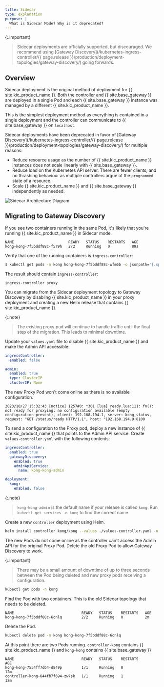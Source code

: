 ```yaml
---
title: Sidecar
type: explanation
purpose: |
  What is Sidecar Mode? Why is it deprecated?
---
```


{:.important}
> Sidecar deployments are officially supported, but discouraged. We recommend using [Gateway Discovery](/kubernetes-ingress-controller/{{ page.release }}/production/deployment-topologies/gateway-discovery/) going forwards.

## Overview

Sidecar deployment is the original method of deployment for {{ site.kic_product_name }}. Both the controller and {{ site.base_gateway }} are deployed in a single Pod and each {{ site.base_gateway }} instance was managed by a different {{ site.kic_product_name }}.

This is the simplest deployment method as everything is contained in a single deployment and the controller can communicate to {{ site.base_gateway }} on `localhost`.

Sidecar deployments have been deprecated in favor of [Gateway Discovery](/kubernetes-ingress-controller/{{ page.release }}/production/deployment-topologies/gateway-discovery/) for multiple reasons:

* Reduce resource usage as the number of {{ site.kic_product_name }} instances does not scale linearly with {{ site.base_gateway }}.
* Reduce load on the Kubernetes API server. There are fewer clients, and no thrashing behaviour as multiple controllers argue of the `programmed` state of a resource.
* Scale {{ site.kic_product_name }} and {{ site.base_gateway }} independently as needed.

![Sidecar Architecture Diagram](/assets/images/products/kubernetes-ingress-controller/topology/sidecar.png)

## Migrating to Gateway Discovery

If you see two containers running in the same Pod, it's likely that you're running {{ site.kic_product_name }} in Sidecar mode.

```text
NAME                         READY   STATUS    RESTARTS   AGE
kong-kong-7f5bddf88c-f5r9h   2/2     Running   0          89s
```

Verify that one of the running containers is `ingress-controller`:

```bash
$ kubectl get pods -n kong kong-kong-7f5bddf88c-wfm6b -o jsonpath='{.spec.containers[*].name}'
```

The result should contain `ingress-controller`:

```text
ingress-controller proxy
```

You can migrate from the Sidecar deployment topology to Gateway Discovery by disabling {{ site.kic_product_name }} in your proxy deployment and creating a new Helm release that contains {{ site.kic_product_name }}.

{:.note}
> The existing proxy pod will continue to handle traffic until the final step of the migration. This leads to minimal downtime.

Update your `values.yaml` file to disable {{ site.kic_product_name }} and make the Admin API accessible:

```yaml
ingressController:
  enabled: false

admin:
  enabled: true
  type: ClusterIP
  clusterIP: None
```

The new Proxy Pod won't come online as there is no available configuration.

```
2023/10/27 15:32:43 [notice] 1257#0: *301 [lua] ready.lua:111: fn(): not ready for proxying: no configuration available (empty configuration present), client: 192.168.194.1, server: kong_status, request: "GET /status/ready HTTP/1.1", host: "192.168.194.9:8100
```

To send a configuration to the Proxy pod, deploy a new instance of {{ site.kic_product_name }} that points to the Admin API service. Create `values-controller.yaml` with the following contents:

```yaml
ingressController:
  enabled: true
  gatewayDiscovery:
    enabled: true
    adminApiService:
      name: kong-kong-admin

deployment:
  kong:
    enabled: false
```

{:.note}
> `kong-kong-admin` is the default name if your release is called `kong`. Run `kubectl get services -n kong` to find the correct name

Create a new `controller` deployment using Helm.

```bash
helm install controller kong/kong --values ./values-controller.yaml -n kong
```

The new Pods do not come online as the controller can't access the Admin API for the original Proxy Pod. Delete the old Proxy Pod to allow Gateway Discovery to work.

{:.important}
> There may be a small amount of downtime of up to three seconds between the Pod being deleted and new proxy pods receiving a configuration.

```bash
kubectl get pods -n kong
```

Find the Pod with two containers. This is the old Sidecar topology that needs to be deleted.

```text
NAME                               READY   STATUS    RESTARTS   AGE
kong-kong-7f5bddf88c-6cnlq         2/2     Running   0          2m
```

Delete the Pod.

```bash
kubectl delete pod -n kong kong-kong-7f5bddf88c-6cnlq
```

At this point there are two Pods running. `controller-kong` contains {{ site.kic_product_name }} and `kong-kong` contains {{ site.base_gateway }}

```text
NAME                               READY   STATUS    RESTARTS        AGE
kong-kong-7554ff7db4-d849p         1/1     Running   0               12m
controller-kong-644fb7f694-zw7sk   1/1     Running   1               12m
```
